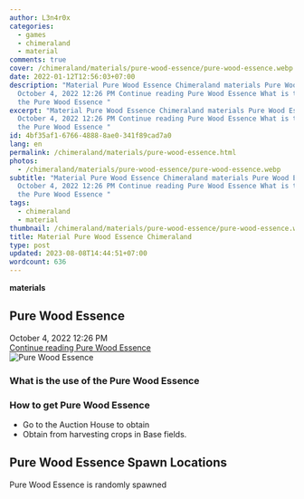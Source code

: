 ```yaml
---
author: L3n4r0x
categories:
  - games
  - chimeraland
  - material
comments: true
cover: /chimeraland/materials/pure-wood-essence/pure-wood-essence.webp
date: 2022-01-12T12:56:03+07:00
description: "Material Pure Wood Essence Chimeraland materials Pure Wood Essence
  October 4, 2022 12:26 PM Continue reading Pure Wood Essence What is the use of
  the Pure Wood Essence "
excerpt: "Material Pure Wood Essence Chimeraland materials Pure Wood Essence
  October 4, 2022 12:26 PM Continue reading Pure Wood Essence What is the use of
  the Pure Wood Essence "
id: 4bf35af1-6766-4888-8ae0-341f89cad7a0
lang: en
permalink: /chimeraland/materials/pure-wood-essence.html
photos:
  - /chimeraland/materials/pure-wood-essence/pure-wood-essence.webp
subtitle: "Material Pure Wood Essence Chimeraland materials Pure Wood Essence
  October 4, 2022 12:26 PM Continue reading Pure Wood Essence What is the use of
  the Pure Wood Essence "
tags:
  - chimeraland
  - material
thumbnail: /chimeraland/materials/pure-wood-essence/pure-wood-essence.webp
title: Material Pure Wood Essence Chimeraland
type: post
updated: 2023-08-08T14:44:51+07:00
wordcount: 636
---
```


<link
  rel="stylesheet"
  href="https://rawcdn.githack.com/dimaslanjaka/Web-Manajemen/870a349/css/bootstrap-5-3-0-alpha3-wrapper.css"
/>
<section id="bootstrap-wrapper">
  <div data-bs-theme="dark">
    <div
      class="row g-0 border rounded overflow-hidden flex-md-row mb-4 shadow-sm position-relative bg-dark text-light"
    >
      <div class="col p-4 d-flex flex-column position-static">
        <strong class="d-inline-block mb-2 text-success">materials</strong>
        <h2 class="mb-0">Pure Wood Essence</h2>
        <div class="mb-1 text-muted">October 4, 2022 12:26 PM</div>
        <a
          href="/chimeraland/materials/pure-wood-essence.html"
          class="stretched-link d-none text-primary"
          >Continue reading Pure Wood Essence</a
        >
      </div>
      <div class="col-auto d-none d-md-block d-lg-block">
        <img
          src="https://www.webmanajemen.com/chimeraland/materials/pure-wood-essence/pure-wood-essence.webp"
          alt="Pure Wood Essence"
        />
      </div>
    </div>
    <div class="row">
      <div class="col-lg-6 col-12 mb-2">
        <div class="card">
          <div class="card-body">
            <h3 class="card-title">What is the use of the Pure Wood Essence</h3>
            <div class="card-text"><ul></ul></div>
          </div>
        </div>
      </div>
      <div class="col-lg-6 col-12 mb-2">
        <div class="card">
          <div class="card-body">
            <h3 class="card-title">How to get Pure Wood Essence</h3>
            <div class="card-text">
              <ul>
                <li>Go to the Auction House to obtain</li>
                <li>Obtain from harvesting crops in Base fields.</li>
              </ul>
            </div>
          </div>
        </div>
      </div>
      <div class="col-12 mb-2">
        <h2>Pure Wood Essence Spawn Locations</h2>
        <p>Pure Wood Essence is randomly spawned</p>
      </div>
    </div>
  </div>
</section>